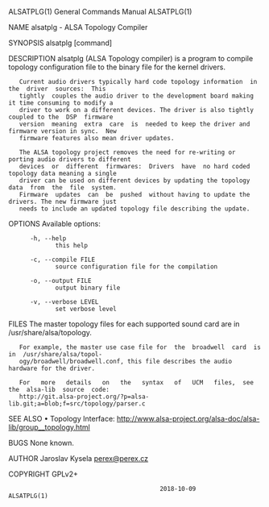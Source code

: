 ALSATPLG(1)                             General Commands Manual                            ALSATPLG(1)

NAME
       alsatplg - ALSA Topology Compiler

SYNOPSIS
       alsatplg <options> [command]

DESCRIPTION
       alsatplg  (ALSA  Topology  compiler) is a program to compile topology configuration file to the
       binary file for the kernel drivers.

       Current audio drivers typically hard code topology information  in  the  driver  sources:  This
       tightly  couples the audio driver to the development board making it time consuming to modify a
       driver to work on a different devices. The driver is also tightly coupled to the  DSP  firmware
       version  meaning  extra  care  is  needed to keep the driver and firmware version in sync.  New
       firmware features also mean driver updates.

       The ALSA topology project removes the need for re-writing or porting audio drivers to different
       devices  or  different  firmwares:  Drivers  have  no hard coded topology data meaning a single
       driver can be used on different devices by updating the topology data  from  the  file  system.
       Firmware  updates  can  be  pushed  without having to update the drivers. The new firmware just
       needs to include an updated topology file describing the update.

OPTIONS
       Available options:

          -h, --help
                 this help

          -c, --compile FILE
                 source configuration file for the compilation

          -o, --output FILE
                 output binary file

          -v, --verbose LEVEL
                 set verbose level

FILES
       The master topology files for each supported sound card are in /usr/share/alsa/topology.

       For example, the master use case file for  the  broadwell  card  is  in  /usr/share/alsa/topol‐
       ogy/broadwell/broadwell.conf, this file describes the audio hardware for the driver.

       For   more   details   on   the   syntax   of   UCM   files,  see  the  alsa-lib  source  code:
       http://git.alsa-project.org/?p=alsa-lib.git;a=blob;f=src/topology/parser.c

SEE ALSO
       • Topology Interface: http://www.alsa-project.org/alsa-doc/alsa-lib/group__topology.html

BUGS
       None known.

AUTHOR
       Jaroslav Kysela <perex@perex.cz>

COPYRIGHT
       GPLv2+

                                              2018-10-09                                   ALSATPLG(1)
